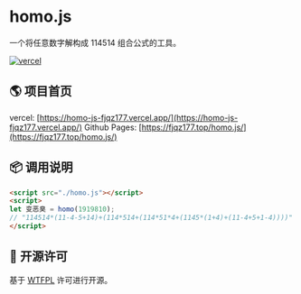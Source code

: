 # homo.js

一个将任意数字解构成 114514 组合公式的工具。

[![vercel](https://img.shields.io/badge/vercel-4479A1?style=flat-square&logo=vercel&logoColor=white)](https://homo-js-fjqz177.vercel.app/)

## 🌎 项目首页

vercel:
[https://homo-js-fjqz177.vercel.app/](https://homo-js-fjqz177.vercel.app/)
Github Pages:
[https://fjqz177.top/homo.js/](https://fjqz177.top/homo.js/)

## 📦️ 调用说明

```HTML
<script src="./homo.js"></script>
<script>
let 变恶臭 = homo(1919810);
// "114514*(11-4-5+14)+(114*514+(114*51*4+(1145*(1+4)+(11-4+5+1-4))))"
</script>
```

## 📜 开源许可

基于 [WTFPL](https://choosealicense.com/licenses/wtfpl/) 许可进行开源。